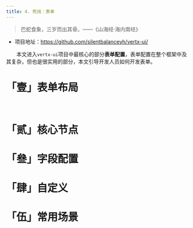 ```yaml
---
title: 4. 死线：表单
---
```



> 巴蛇食象，三岁而出其骨。——《山海经·海内南经》

* 项目地址：<https://github.com/silentbalanceyh/vertx-ui/>

&ensp;&ensp;&ensp;&ensp;本文进入`vertx-ui`项目中最核心的部分**表单配置**，表单配置在整个框架中及其复杂，但也是很实用的部分，本文引导开发人员如何开发表单。

# 「壹」表单布局

&ensp;&ensp;&ensp;&ensp;

# 「贰」核心节点

# 「叄」字段配置

# 「肆」自定义

# 「伍」常用场景